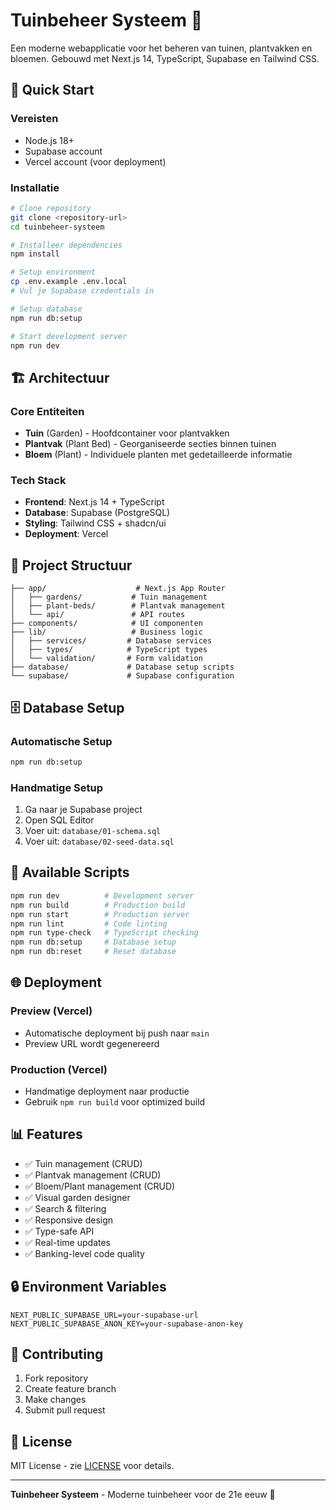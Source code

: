 # Tuinbeheer Systeem 🌱  

Een moderne webapplicatie voor het beheren van tuinen, plantvakken en bloemen. Gebouwd met Next.js 14, TypeScript, Supabase en Tailwind CSS.

## 🚀 Quick Start

### Vereisten
- Node.js 18+
- Supabase account
- Vercel account (voor deployment)
 
### Installatie
```bash
# Clone repository
git clone <repository-url>
cd tuinbeheer-systeem

# Installeer dependencies
npm install

# Setup environment
cp .env.example .env.local
# Vul je Supabase credentials in

# Setup database
npm run db:setup

# Start development server
npm run dev
```

## 🏗️ Architectuur

### Core Entiteiten
- **Tuin** (Garden) - Hoofdcontainer voor plantvakken
- **Plantvak** (Plant Bed) - Georganiseerde secties binnen tuinen  
- **Bloem** (Plant) - Individuele planten met gedetailleerde informatie

### Tech Stack
- **Frontend**: Next.js 14 + TypeScript
- **Database**: Supabase (PostgreSQL)
- **Styling**: Tailwind CSS + shadcn/ui
- **Deployment**: Vercel

## 📁 Project Structuur

```
├── app/                    # Next.js App Router
│   ├── gardens/           # Tuin management
│   ├── plant-beds/        # Plantvak management
│   └── api/               # API routes
├── components/            # UI componenten
├── lib/                   # Business logic
│   ├── services/         # Database services
│   ├── types/            # TypeScript types
│   └── validation/       # Form validation
├── database/             # Database setup scripts
└── supabase/             # Supabase configuration
```

## 🗄️ Database Setup

### Automatische Setup
```bash
npm run db:setup
```

### Handmatige Setup
1. Ga naar je Supabase project
2. Open SQL Editor
3. Voer uit: `database/01-schema.sql`
4. Voer uit: `database/02-seed-data.sql`

## 🔧 Available Scripts

```bash
npm run dev          # Development server
npm run build        # Production build
npm run start        # Production server
npm run lint         # Code linting
npm run type-check   # TypeScript checking
npm run db:setup     # Database setup
npm run db:reset     # Reset database
```

## 🌐 Deployment

### Preview (Vercel)
- Automatische deployment bij push naar `main`
- Preview URL wordt gegenereerd

### Production (Vercel)
- Handmatige deployment naar productie
- Gebruik `npm run build` voor optimized build

## 📊 Features

- ✅ Tuin management (CRUD)
- ✅ Plantvak management (CRUD)
- ✅ Bloem/Plant management (CRUD)
- ✅ Visual garden designer
- ✅ Search & filtering
- ✅ Responsive design
- ✅ Type-safe API
- ✅ Real-time updates
- ✅ Banking-level code quality

## 🔒 Environment Variables

```env
NEXT_PUBLIC_SUPABASE_URL=your-supabase-url
NEXT_PUBLIC_SUPABASE_ANON_KEY=your-supabase-anon-key
```

## 🤝 Contributing

1. Fork repository
2. Create feature branch
3. Make changes
4. Submit pull request

## 📄 License

MIT License - zie [LICENSE](LICENSE) voor details.

---

**Tuinbeheer Systeem** - Moderne tuinbeheer voor de 21e eeuw 🌱
